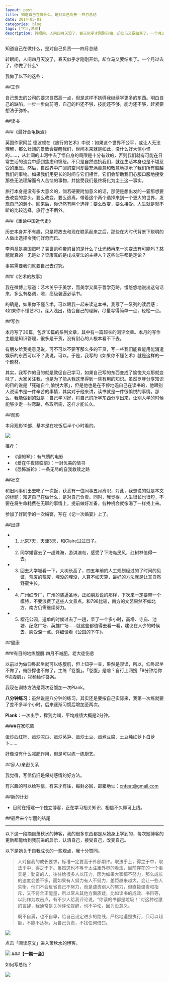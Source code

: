 ```yaml
---
layout: post
title: 知道自己在做什么，是对自己负责——四月总结
date: 2014-05-01
categories: blog
tags: [学习,总结]
description: 转眼间，人间四月天没了，春天似乎才刚刚开始，却立马又要结束了。一个月过去了，你做了什么?
---
```




知道自己在做什么，是对自己负责——四月总结

转眼间，人间四月天没了，春天似乎才刚刚开始，却立马又要结束了。一个月过去了，你做了什么?

我做了以下的这些：

##工作

自己想去的公司的要求自然高一点，但是这样不妨碍我继续学更多的东西。明白自己的缺陷，一步一步向前吧，自己的料还不够，技能还不够，能力还不够，赶紧要想法子弥补。

##读书

###《最好金龟换酒》

英国作家阿兰 德波顿在《旅行的艺术》中说：如果这个世界不公平，或让人无法理解，那么壮阔的景致会提醒我们，世间本来就是如此，没什么好大惊小怪的……，从壮阔的山河中去了悟自身的局限是十分有效的，否则我们就有可能在日常生活的流变中感到焦虑和愤怒。不只是自然违抗我们，就连生活本身也是不堪忍受的重压。然后，自然界中广阔的空间却最充满善意和敬意地提示了我们所有超越我们的事物。如果我们用更长的时间与它们相伴，它们会帮助我们心服口服地接受那些无法理解而令人苦恼的事物，并接受我们最终将化为尘土这一事实。

旅行本身是没有多大意义的，倘若硬要附加意义的话，那便是想出发的一霎那想要去改变的念头。要么改变，要么逃离，带着这个两个选择来到一个更大的世界，发现自己的渺小，回来后，你仍然有两个选择：要么改变，要么接受。人生就是就不断的比较选择，旅行也不例外。

###《重读中国近代史》

历史本身并不有趣，只是将故去和现在联系起来之后，那些在大时代背景下聪明的人做出选择令我们好奇而已。

李鸿章是卖国贼吗？袁世凯称帝的目的是什么？让光绪再来一次变法有可能吗？慈禧就真的一无是处？梁康真的是戊戌变法的主持人？这些似乎都是定论？

事实需要我们就要自己去讨究。

###《艺术的故事》

我在微博上写道：艺术关乎于美学，而美学又属于哲学范畴。慢悠悠地说出这句话来，多么有格调，嗯，高级装逼必读书。

的确是，如果你不懂艺术，可以跟我一起来读这本书，我写了一系列的读后感：《如果你不懂艺术》，深入浅出，结合自己的理解，尽量写得简单一点，轻松一点。

##写作

本月写了30篇，包含10篇的系列文章，其中有一篇超长的测评文章。本月的写作主题是知识管理，很多是干货，没有耐心的人根本看不下去。

有朋友给我提意见说，可不可以不要写那么多的干货，写一些我们能看能用能消遣娱乐的东西可以不？我说，可以。于是，我写的《如果你不懂艺术》就是这样的一个题材。

其实，我写作的目的就是敦促自己学习，如果自己写的东西变成了愉悦大众那就变味了，大家关注我，也是为了能从我这里得到一些有用的知识。虽然罗胖分享知识的目的说是「死磕自个,愉悦大家」，但是他也是在不停地逼自己在读书的，他跟别人说读书是一件辛苦的事情，其实对于他来讲，读书就是一件很愉悦的事情。那么，我能做到的就是：自己学习好，将自己的所学东西分享出来，让别人学的时候能够少走一些弯路，各取所需，这样才能长久。

##观影

本月观影10部，基本是在吃饭后半个小时看的。

![](http://pic.yupoo.com/vankos_v/DISob6L2/WJW5U.png)

推荐：

- 《钢的琴》：有气质的电影
- 《爱在午夜降临前》：一封优美的情书
- 《恐怖游轮》：一条无尽的自我救赎之路

##社交

和旧同事们出去吃了一次饭，获悉有一位同事五月离职，对此，我想说的就是本文的标题：知道自己在做什么，是对自己负责。同时，我觉得，人生很长也很短，不要在将生命耗费在无聊的事情上，提前做好准备，各种机会就像渴了一样找上来。

参加了好同学的一次婚宴，写在《记一次婚宴》上了。

##出游


- 1. 北京7天，天津3天，和Claire过过日子。
- 2. 同学婚宴去了一趟珠海，游淇澳岛，感受了下海岛民风，红树林值得一去。
- 3. 回去大学城看一下，大树长高了，四五年前的人工规划经过的了时间的见证，荒废的荒废，埋没的埋没，人算不如天算，最好的方法就是让其自然野蛮生长。
- 4. 广州红专厂，广州的装逼圣地，正如朋友说的那样，下次来一定要带一个模特，不要浪费了这些人文景点。和798比较，南方的文艺果然不如北方，南方仍需继续努力。
- 5. 榴花公园，送单的时候过去了一趟，呆了一个多小时，高塔、寺庙、池塘、纪念广场、英雄广场……就这些都值得去看一看，建议在人少的时候去，感受深一点。详细请看《公园的下午》。

##健康

###有目的地练腹肌:四月不减肥，老大徒伤悲

以前以为做仰卧起坐就可以练腹肌，但上知乎一查，果然是谬误，所以，仰卧起坐不做了，俯卧撑也不做了，主练「卷腹」。「卷腹」是啥？自行上网搜「8分钟给你6块腹肌」，视频给你答案。

我现在训练方法是两次卷腹加一次Plank。

**八分钟练习**：虽然说是八分钟的练习，其实还是要按自己实际来，我第一次练就要了差不多半个小时，后来逐渐习惯后增加至两次。

**Plank**：一次出手，撑到力竭，平均成绩大概是2分钟。

####在家吃斋

蛋炒西红柿、蛋炒凉瓜、蛋炒莴笋、蛋炒土豆、蛋煮豆腐、土豆炖红萝卜白萝卜……

好像没有什么减肥作用，但是可以练一练厨艺。


##家人/亲密关系

我觉得，写信仍旧是保持感情的好方法。

有兴趣的可以给写信，有来才有往，每封必回，邮箱地址：cnfeat@gmail.com

##新的计划

- 目前在搭建一个独立博客，正在学习相关知识，相信不久即可上线。


##最后来个华丽的结尾

---

以下这一段摘自萧秋水的博客，我的很多东西都是从她身上学到的，每次她博客的更新都能给到我前进的启示，认清自己，接受自己，改变自己。

以下是她关于自我成长的一些观点，我十分赞同。

>人对自我的成长要求，标准一定要高于外部期许。取法乎上，得之于中，取法乎中，得之于下。当然这也不等于太注重外界的看法，目前存在的一个事实是：勤奋的人，往往给很多人以压力，因为如果大家都不努力，那么成长的速度会差不多，而如果有人努力有人不努力，差距越来越大，会让一些人失衡，他们不会反省自己不努力，而是谴责别人的努力，但直接谴责和指斥，又不符合正能量，所以常从其他方面质疑，比如读书的成效、书目等，以此作为攻击点，有不少人给我评论说，“你读的书都是垃圾！”对这种过激的言辞，我通常是关掉评论提醒，也不争论，因为没意义。
>
>既不自满，也不自卑，给自己设定进步的路线，严格地遵照执行，只可以超额，不能不达标，为自己负责，不找任何借口。

![](http://pic.yupoo.com/vankos_v/DISOfpbg/14RuuS.png)

点击「阅读原文」进入萧秋水的博客。

![](http://pic.yupoo.com/vankos_v/DISOeR5b/3PJ3R.png)
###**【一期一会】**

如何写总结？

![](http://pic.yupoo.com/vankos_v/DITsGQGf/aMAmB.png)






